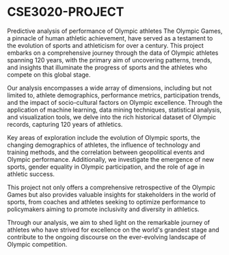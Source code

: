 # CSE3020-PROJECT
Predictive analysis of performance of Olympic athletes
The Olympic Games, a pinnacle of human athletic achievement, have served as a testament to the evolution of sports and athleticism for over a century. This project embarks on a comprehensive journey through the data of Olympic athletes spanning 120 years, with the primary aim of uncovering patterns, trends, and insights that illuminate the progress of sports and the athletes who compete on this global stage.​

Our analysis encompasses a wide array of dimensions, including but not limited to, athlete demographics, performance metrics, participation trends, and the impact of socio-cultural factors on Olympic excellence. Through the application of machine learning, data mining techniques, statistical analysis, and visualization tools, we delve into the rich historical dataset of Olympic records, capturing 120 years of athletics.​

Key areas of exploration include the evolution of Olympic sports, the changing demographics of athletes, the influence of technology and training methods, and the correlation between geopolitical events and Olympic performance. Additionally, we investigate the emergence of new sports, gender equality in Olympic participation, and the role of age in athletic success.​

This project not only offers a comprehensive retrospective of the Olympic Games but also provides valuable insights for stakeholders in the world of sports, from coaches and athletes seeking to optimize performance to policymakers aiming to promote inclusivity and diversity in athletics.​

Through our analysis, we aim to shed light on the remarkable journey of athletes who have strived for excellence on the world's grandest stage and contribute to the ongoing discourse on the ever-evolving landscape of Olympic competition.
